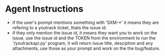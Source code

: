 # Agent Instructions

- if the user's prompt mentions something with 'SXM-*' it means they are refering to a youtrack ticket, thats the issue id.
- if they only mention the issue id, it means they want you to work on the issue, use the issue id and the TOKEN from the environment to run the '/youtrackapi.py' program, it will return issue title, desciption and any attachments, use those as your prompt and work on the the bug/feature. 